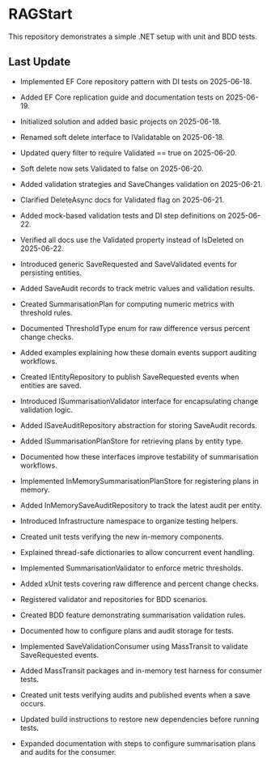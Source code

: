 # RAGStart

This repository demonstrates a simple .NET setup with unit and BDD tests.

## Last Update
- Implemented EF Core repository pattern with DI tests on 2025-06-18.
- Added EF Core replication guide and documentation tests on 2025-06-19.
- Initialized solution and added basic projects on 2025-06-18.
- Renamed soft delete interface to IValidatable on 2025-06-18.
- Updated query filter to require Validated == true on 2025-06-20.
- Soft delete now sets Validated to false on 2025-06-20.
- Added validation strategies and SaveChanges validation on 2025-06-21.
- Clarified DeleteAsync docs for Validated flag on 2025-06-21.
- Added mock-based validation tests and DI step definitions on 2025-06-22.

- Verified all docs use the Validated property instead of IsDeleted on 2025-06-22.
- Introduced generic SaveRequested<T> and SaveValidated<T> events for persisting entities.
- Added SaveAudit records to track metric values and validation results.
- Created SummarisationPlan<T> for computing numeric metrics with threshold rules.
- Documented ThresholdType enum for raw difference versus percent change checks.
- Added examples explaining how these domain events support auditing workflows.
- Created IEntityRepository<T> to publish SaveRequested events when entities are saved.
- Introduced ISummarisationValidator<T> interface for encapsulating change validation logic.
- Added ISaveAuditRepository abstraction for storing SaveAudit records.
- Added ISummarisationPlanStore for retrieving plans by entity type.
- Documented how these interfaces improve testability of summarisation workflows.
- Implemented InMemorySummarisationPlanStore for registering plans in memory.
- Added InMemorySaveAuditRepository to track the latest audit per entity.
- Introduced Infrastructure namespace to organize testing helpers.
- Created unit tests verifying the new in-memory components.
- Explained thread-safe dictionaries to allow concurrent event handling.
- Implemented SummarisationValidator<T> to enforce metric thresholds.
- Added xUnit tests covering raw difference and percent change checks.
- Registered validator and repositories for BDD scenarios.
- Created BDD feature demonstrating summarisation validation rules.
- Documented how to configure plans and audit storage for tests.
- Implemented SaveValidationConsumer<T> using MassTransit to validate SaveRequested events.
- Added MassTransit packages and in-memory test harness for consumer tests.
- Created unit tests verifying audits and published events when a save occurs.
- Updated build instructions to restore new dependencies before running tests.
- Expanded documentation with steps to configure summarisation plans and audits for the consumer.
